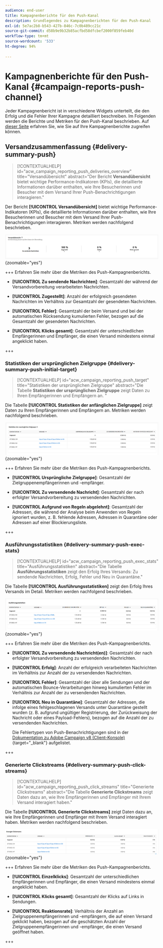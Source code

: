 ```yaml
---
audience: end-user
title: Kampagnenberichte für den Push-Kanal
description: Grundlegendes zu Kampagnenberichten für den Push-Kanal
exl-id: 5e7ac2b8-b543-427b-846c-7c0b489cc21c
source-git-commit: d58b9e9b32b85acfbd58dfcbef2000f859feb40d
workflow-type: tm+mt
source-wordcount: '533'
ht-degree: 94%

---
```


# Kampagnenberichte für den Push-Kanal {#campaign-reports-push-channel}

Jeder Kampagnenbericht ist in verschiedene Widgets unterteilt, die den Erfolg und die Fehler Ihrer Kampagne detailliert beschreiben. Im Folgenden werden die Berichte und Metriken für den Push-Kanal beschrieben. Auf [dieser Seite](campaign-reports.md) erfahren Sie, wie Sie auf Ihre Kampagnenberichte zugreifen können.

## Versandzusammenfassung {#delivery-summary-push}

>[!CONTEXTUALHELP]
>id="acw_campaign_reporting_push_deliveries_overview"
>title="Versandübersicht"
>abstract="Der Bericht **Versandübersicht** bietet wichtige Performance-Indikatoren (KPIs), die detaillierte Informationen darüber enthalten, wie Ihre Besucherinnen und Besucher mit dem Versand Ihrer Push-Benachrichtigungen interagieren."

Der Bericht **[!UICONTROL Versandübersicht]** bietet wichtige Performance-Indikatoren (KPIs), die detaillierte Informationen darüber enthalten, wie Ihre Besucherinnen und Besucher mit dem Versand Ihrer Push-Benachrichtigungen interagieren. Metriken werden nachfolgend beschrieben.

![Im Bericht „Versandübersicht“ angezeigte Metriken zur Versandzusammenfassung](assets/campaign-reporting-push-summary.png){zoomable="yes"}

+++ Erfahren Sie mehr über die Metriken des Push-Kampagnenberichts.

* **[!UICONTROL Zu sendende Nachrichten]**: Gesamtzahl der während der Versandvorbereitung verarbeiteten Nachrichten.

* **[!UICONTROL Zugestellt]**: Anzahl der erfolgreich gesendeten Nachrichten im Verhältnis zur Gesamtzahl der gesendeten Nachrichten.

* **[!UICONTROL Fehler]**: Gesamtzahl der beim Versand und bei der automatischen Rücksendung kumulierten Fehler, bezogen auf die Gesamtzahl der gesendeten Nachrichten.

* **[!UICONTROL Klicks gesamt]**: Gesamtzahl der unterschiedlichen Empfängerinnen und Empfänger, die einen Versand mindestens einmal angeklickt haben.

+++

### Statistiken der ursprünglichen Zielgruppe {#delivery-summary-push-initial-target}

>[!CONTEXTUALHELP]
>id="acw_campaign_reporting_push_target"
>title="Statistiken der ursprünglichen Zielgruppe"
>abstract="Die Tabelle **Statistiken der ursprünglichen Zielgruppe** zeigt Daten zu Ihren Empfängerinnen und Empfängern an. "

Die Tabelle **[!UICONTROL Statistiken der anfänglichen Zielgruppe]** zeigt Daten zu Ihren Empfängerinnen und Empfängern an. Metriken werden nachfolgend beschrieben.

![Im Bericht angezeigte Statistiken der ursprünglichen Zielgruppe](assets/campaign-reporting-push-target.png){zoomable="yes"}

+++ Erfahren Sie mehr über die Metriken des Push-Kampagnenberichts.

* **[!UICONTROL Ursprüngliche Zielgruppe]**: Gesamtzahl der Zielgruppenempfängerinnen und -empfänger.

* **[!UICONTROL Zu versendende Nachricht]**: Gesamtzahl der nach erfolgter Versandvorbereitung zu versendenden Nachrichten.

* **[!UICONTROL Aufgrund von Regeln abgelehnt]**: Gesamtzahl der Adressen, die während der Analyse beim Anwenden von Regeln ignoriert wurden, z. B. fehlende Adressen, Adressen in Quarantäne oder Adressen auf einer Blockierungsliste.

+++

### Ausführungsstatistiken {#delivery-summary-push-exec-stats}

>[!CONTEXTUALHELP]
>id="acw_campaign_reporting_push_exec_stats"
>title="Ausführungsstatistiken"
>abstract="Die Tabelle **Ausführungsstatistiken** zeigt den Erfolg Ihres Versands: Zu sendende Nachrichten, Erfolg, Fehler und Neu in Quarantäne."

Die Tabelle **[!UICONTROL Ausführungsstatistiken]** zeigt den Erfolg Ihres Versands im Detail. Metriken werden nachfolgend beschrieben.

![Im Bericht angezeigte Ausführungsstatistiken](assets/campaign-reporting-push-exec.png){zoomable="yes"}

+++ Erfahren Sie mehr über die Metriken des Push-Kampagnenberichts.

* **[!UICONTROL Zu versendende Nachricht(en)]**: Gesamtzahl der nach erfolgter Versandvorbereitung zu versendenden Nachrichten.

* **[!UICONTROL Erfolg]**: Anzahl der erfolgreich verarbeiteten Nachrichten im Verhältnis zur Anzahl der zu versendenden Nachrichten.

* **[!UICONTROL Fehler]**: Gesamtzahl der über alle Sendungen und der automatischen Bounce-Verarbeitungen hinweg kumulierten Fehler im Verhältnis zur Anzahl der zu versendenden Nachrichten.

* **[!UICONTROL Neu in Quarantäne]**: Gesamtzahl der Adressen, die infolge eines fehlgeschlagenen Versands unter Quarantäne gestellt wurden (z. B. aufgrund ungültiger Registrierung, der Zurückweisung der Nachricht oder eines Payload-Fehlers), bezogen auf die Anzahl der zu versendenden Nachrichten.

  Die Fehlertypen von Push-Benachrichtigungen sind in der [Dokumentation zu Adobe Campaign v8 (Client-Konsole)](https://experienceleague.adobe.com/docs/campaign/campaign-v8/send/failures/delivery-failures.html?lang=de#push-error-types){target="_blank"} aufgelistet.

+++

### Generierte Clickstreams {#delivery-summary-push-click-streams}

>[!CONTEXTUALHELP]
>id="acw_campaign_reporting_push_click_streams"
>title="Generierte Clickstreams"
>abstract="Die Tabelle **Generierte Clickstreams** zeigt Daten dazu an, wie Ihre Empfängerinnen und Empfänger mit Ihrem Versand interagiert haben."

Die Tabelle **[!UICONTROL Generierte Clickstreams]** zeigt Daten dazu an, wie Ihre Empfängerinnen und Empfänger mit Ihrem Versand interagiert haben. Metriken werden nachfolgend beschrieben.

![Im Bericht angezeigte erzeugte Clickstreams](assets/campaign-reporting-push-clicks.png){zoomable="yes"}

+++ Erfahren Sie mehr über die Metriken des Push-Kampagnenberichts.

* **[!UICONTROL Einzelklicks]**: Gesamtzahl der unterschiedlichen Empfängerinnen und Empfänger, die einen Versand mindestens einmal angeklickt haben.

* **[!UICONTROL Klicks gesamt]**: Gesamtzahl der Klicks auf Links in Sendungen.

* **[!UICONTROL Reaktionsrate]**: Verhältnis der Anzahl an Zielgruppenempfängerinnen und -empfängern, die auf einen Versand geklickt haben, bezogen auf die geschätzten Anzahl der Zielgruppenempfängerinnen und -empfänger, die einen Versand geöffnet haben.

+++